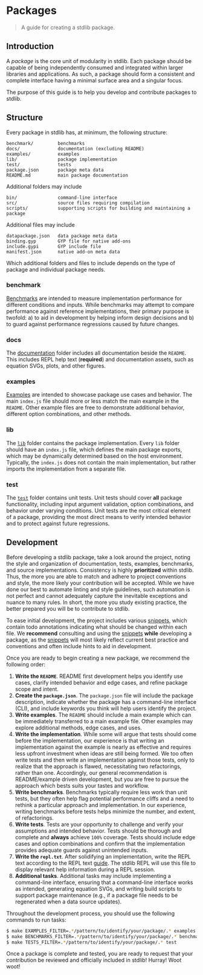 # Packages

> A guide for creating a stdlib package.

## Introduction

A _package_ is the core unit of modularity in stdlib. Each package should be capable of being independently consumed and integrated within larger libraries and applications. As such, a package should form a consistent and complete interface having a minimal surface area and a singular focus.

The purpose of this guide is to help you develop and contribute packages to stdlib.

## Structure

Every package in stdlib has, at minimum, the following structure:

```text
benchmark/         benchmarks
docs/              documentation (excluding README)
examples/          examples
lib/               package implementation
test/              tests
package.json       package meta data
README.md          main package documentation
```

Additional folders may include

```text
bin/               command-line interface
src/               source files requiring compilation
scripts/           supporting scripts for building and maintaining a package
```

Additional files may include

```text
datapackage.json   data package meta data
binding.gyp        GYP file for native add-ons
include.gypi       GYP include file
manifest.json      native add-on meta data
```

Which additional folders and files to include depends on the type of package and individual package needs.

### benchmark

[Benchmarks][stdlib-snippets] are intended to measure implementation performance for different conditions and inputs. While benchmarks may attempt to compare performance against reference implementations, their primary purpose is twofold: a) to aid in development by helping inform design decisions and b) to guard against performance regressions caused by future changes.

### docs

The [documentation][stdlib-snippets] folder includes all documentation beside the `README`. This includes REPL help text (**required**) and documentation assets, such as equation SVGs, plots, and other figures.

### examples

[Examples][stdlib-snippets] are intended to showcase package use cases and behavior. The main `index.js` file should more or less match the main example in the `README`. Other example files are free to demonstrate additional behavior, different option combinations, and other methods.

### lib

The [`lib`][stdlib-snippets] folder contains the package implementation. Every `lib` folder should have an `index.js` file, which defines the main package exports, which may be dynamically determined based on the host environment. Typically, the `index.js` does not contain the main implementation, but rather imports the implementation from a separate file.

### test

The [`test`][stdlib-snippets] folder contains unit tests. Unit tests should cover **all** package functionality, including input argument validation, option combinations, and behavior under varying conditions. Unit tests are the most critical element of a package, providing the most direct means to verify intended behavior and to protect against future regressions.

## Development

Before developing a stdlib package, take a look around the project, noting the style and organization of documentation, tests, examples, benchmarks, and source implementations. Consistency is highly **prioritized** within stdlib. Thus, the more you are able to match and adhere to project conventions and style, the more likely your contribution will be accepted. While we have done our best to automate linting and style guidelines, such automation is not perfect and cannot adequately capture the inevitable exceptions and nuance to many rules. In short, the more you study existing practice, the better prepared you will be to contribute to stdlib.

To ease initial development, the project includes various [snippets][stdlib-snippets], which contain todo annotations indicating what should be changed within each file. We **recommend** consulting and using the [snippets][stdlib-snippets] **while** developing a package, as the [snippets][stdlib-snippets] will most likely reflect current best practice and conventions and often include hints to aid in development.

Once you are ready to begin creating a new package, we recommend the following order:

1.  **Write the `README`**. README first development helps you identify use cases, clarify intended behavior and edge cases, and refine package scope and intent.
2.  **Create the `package.json`**. The `package.json` file will include the package description, indicate whether the package has a command-line interface (CLI), and include keywords you think will help users identify the project.
3.  **Write examples**. The `README` should include a main example which can be immediately transferred to a main example file. Other examples may explore additional methods, edge cases, and uses.
4.  **Write the implementation**. While some will argue that tests should come before the implementation, our experience is that writing an implementation against the example is nearly as effective and requires less upfront investment when ideas are still being formed. We too often write tests and then write an implementation against those tests, only to realize that the approach is flawed, necessitating two refactorings, rather than one. Accordingly, our general recommendation is README/example driven development, but you are free to pursue the approach which bests suits your tastes and workflow.
5.  **Write benchmarks**. Benchmarks typically require less work than unit tests, but they often help flag potential performance cliffs and a need to rethink a particular approach and implementation. In our experience, writing benchmarks before tests helps minimize the number, and extent, of refactorings.
6.  **Write tests**. Tests are your opportunity to challenge and verify your assumptions and intended behavior. Tests should be thorough and complete and **always** achieve `100%` coverage. Tests should include edge cases and option combinations and confirm that the implementation provides adequate guards against unintended inputs.
7.  **Write the `repl.txt`**. After solidifying an implementation, write the REPL text according to the REPL text [guide][stdlib-docs]. The stdlib REPL will use this file to display relevant help information during a REPL session.
8.  **Additional tasks**. Additional tasks may include implementing a command-line interface, ensuring that a command-line interface works as intended, generating equation SVGs, and writing build scripts to support package maintenance (e.g., if a package file needs to be regenerated when a data source updates).

Throughout the development process, you should use the following commands to run tasks:

```bash
$ make EXAMPLES_FILTER=.*/pattern/to/identify/your/package/.* examples
$ make BENCHMARKS_FILTER=.*/pattern/to/identify/your/package/.* benchmark
$ make TESTS_FILTER=.*/pattern/to/identify/your/package/.* test
```

Once a package is complete and tested, you are ready to request that your contribution be reviewed and officially included in stdlib! Hurray! Woot woot!

<section class="links">

[stdlib-snippets]: https://github.com/stdlib-js/stdlib/tree/develop/tools/snippets

[stdlib-docs]: https://github.com/stdlib-js/stdlib/tree/develop/docs

</section>

<!-- /.links -->
